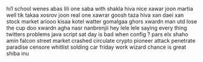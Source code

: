 hi1
school
wenes
abas
lili one
saba with
shakla 
hiva nice
xawar joon
martia well
tik takaa
xosrov joon
real one 
xawrar
goosh taza
hiva xan
daei xan
stock market
ariooo
kisaa
kotel watter 
gomalgaa
ghors xwardn
man utd lose the cup
doo xwardn
agha nasr
nanbrenjii
hey lele lele
saying every thing
twitters problems 
java script
sat day is bad
when config ? 
pars elx
shaho amin
falcon street
market crashed
circulate
crypto pioneer 
attack
penetrate
paradise
censore
whitlist
solding car
friday work
wizard
chance is great
shiba inu